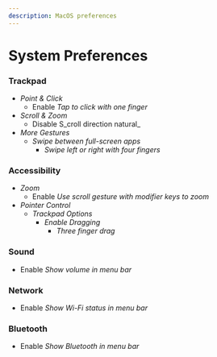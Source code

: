 ```yaml
---
description: MacOS preferences
---
```


# System Preferences

### Trackpad <a id="trackpad"></a>

* _Point & Click_
  * Enable _Tap to click with one finger_
* _Scroll & Zoom_
  * Disable S_croll direction natural_
* _More Gestures_
  * _Swipe between full-screen apps_ 
    * _Swipe left or right with four fingers_

### Accessibility

* _Zoom_
  * Enable _Use scroll gesture with modifier keys to zoom_
* _Pointer Control_
  * _Trackpad Options_
    * _Enable Dragging_
      * _Three finger drag_

### Sound

* Enable _Show volume in menu bar_

### Network

* Enable _Show Wi-Fi status in menu bar_

### Bluetooth

* Enable _Show Bluetooth in menu bar_

